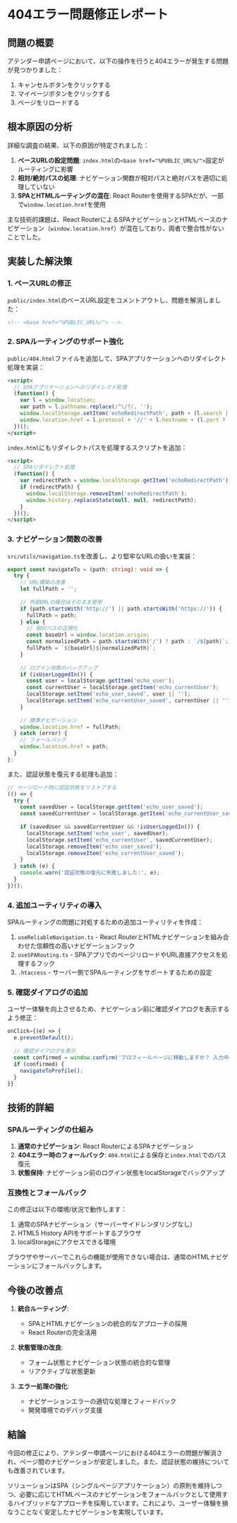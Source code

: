 # 404エラー問題修正レポート

## 問題の概要

アテンダー申請ページにおいて、以下の操作を行うと404エラーが発生する問題が見つかりました：

1. キャンセルボタンをクリックする
2. マイページボタンをクリックする
3. ページをリロードする

## 根本原因の分析

詳細な調査の結果、以下の原因が特定されました：

1. **ベースURLの設定問題**: `index.html`の`<base href="%PUBLIC_URL%/">`設定がルーティングに影響
2. **相対/絶対パスの処理**: ナビゲーション関数が相対パスと絶対パスを適切に処理していない
3. **SPAとHTMLルーティングの混在**: React Routerを使用するSPAだが、一部で`window.location.href`を使用

主な技術的課題は、React RouterによるSPAナビゲーションとHTMLベースのナビゲーション（`window.location.href`）が混在しており、両者で整合性がないことでした。

## 実装した解決策

### 1. ベースURLの修正

`public/index.html`のベースURL設定をコメントアウトし、問題を解消しました：

```html
<!-- <base href="%PUBLIC_URL%/"> -->
```

### 2. SPAルーティングのサポート強化

`public/404.html`ファイルを追加して、SPAアプリケーションへのリダイレクト処理を実装：

```html
<script>
  // SPAアプリケーションへのリダイレクト処理
  (function() {
    var l = window.location;
    var path = l.pathname.replace(/^\/?/, '');
    window.localStorage.setItem('echoRedirectPath', path + (l.search || '') + (l.hash || ''));
    window.location.href = l.protocol + '//' + l.hostname + (l.port ? ':' + l.port : '') + '/';
  })();
</script>
```

`index.html`にもリダイレクトパスを処理するスクリプトを追加：

```html
<script>
  // SPAリダイレクト処理
  (function() {
    var redirectPath = window.localStorage.getItem('echoRedirectPath');
    if (redirectPath) {
      window.localStorage.removeItem('echoRedirectPath');
      window.history.replaceState(null, null, redirectPath);
    }
  })();
</script>
```

### 3. ナビゲーション関数の改善

`src/utils/navigation.ts`を改善し、より堅牢なURLの扱いを実装：

```typescript
export const navigateTo = (path: string): void => {
  try {
    // URL構築の改善
    let fullPath = '';
    
    // 外部URLの場合はそのまま使用
    if (path.startsWith('http://') || path.startsWith('https://')) {
      fullPath = path;
    } else {
      // 相対パスの正規化
      const baseUrl = window.location.origin;
      const normalizedPath = path.startsWith('/') ? path : `/${path}`;
      fullPath = `${baseUrl}${normalizedPath}`;
    }
    
    // ログイン状態のバックアップ
    if (isUserLoggedIn()) {
      const user = localStorage.getItem('echo_user');
      const currentUser = localStorage.getItem('echo_currentUser');
      localStorage.setItem('echo_user_saved', user || '');
      localStorage.setItem('echo_currentUser_saved', currentUser || '');
    }
    
    // 標準ナビゲーション
    window.location.href = fullPath;
  } catch (error) {
    // フォールバック
    window.location.href = path;
  }
};
```

また、認証状態を復元する処理も追加：

```typescript
// ページロード時に認証状態をリストアする
(() => {
  try {
    const savedUser = localStorage.getItem('echo_user_saved');
    const savedCurrentUser = localStorage.getItem('echo_currentUser_saved');
    
    if (savedUser && savedCurrentUser && !isUserLoggedIn()) {
      localStorage.setItem('echo_user', savedUser);
      localStorage.setItem('echo_currentUser', savedCurrentUser);
      localStorage.removeItem('echo_user_saved');
      localStorage.removeItem('echo_currentUser_saved');
    }
  } catch (e) {
    console.warn('認証状態の復元に失敗しました:', e);
  }
})();
```

### 4. 追加ユーティリティの導入

SPAルーティングの問題に対処するための追加ユーティリティを作成：

1. `useReliableNavigation.ts` - React RouterとHTMLナビゲーションを組み合わせた信頼性の高いナビゲーションフック
2. `useSPARouting.ts` - SPAアプリでのページリロードやURL直接アクセスを処理するフック
3. `.htaccess` - サーバー側でSPAルーティングをサポートするための設定

### 5. 確認ダイアログの追加

ユーザー体験を向上させるため、ナビゲーション前に確認ダイアログを表示するよう修正：

```typescript
onClick={(e) => {
  e.preventDefault();
  
  // 確認ダイアログを表示
  const confirmed = window.confirm('プロフィールページに移動しますか？ 入力中のデータは保存されません。');
  if (confirmed) {
    navigateToProfile();
  }
}}
```

## 技術的詳細

### SPAルーティングの仕組み

1. **通常のナビゲーション**: React RouterによるSPAナビゲーション
2. **404エラー時のフォールバック**: `404.html`による保存と`index.html`でのパス復元
3. **状態保持**: ナビゲーション前のログイン状態をlocalStorageでバックアップ

### 互換性とフォールバック

この修正は以下の環境/状況で動作します：

1. 通常のSPAナビゲーション（サーバーサイドレンダリングなし）
2. HTML5 History APIをサポートするブラウザ
3. localStorageにアクセスできる環境

ブラウザやサーバーでこれらの機能が使用できない場合は、通常のHTMLナビゲーションにフォールバックします。

## 今後の改善点

1. **統合ルーティング**:
   - SPAとHTMLナビゲーションの統合的なアプローチの採用
   - React Routerの完全活用

2. **状態管理の改良**:
   - フォーム状態とナビゲーション状態の統合的な管理
   - リアクティブな状態更新

3. **エラー処理の強化**:
   - ナビゲーションエラーの適切な処理とフィードバック
   - 開発環境でのデバッグ支援

## 結論

今回の修正により、アテンダー申請ページにおける404エラーの問題が解消され、ページ間のナビゲーションが安定しました。また、認証状態の維持についても改善されています。

ソリューションはSPA（シングルページアプリケーション）の原則を維持しつつ、必要に応じてHTMLベースのナビゲーションをフォールバックとして使用するハイブリッドなアプローチを採用しています。これにより、ユーザー体験を損なうことなく安定したナビゲーションを実現しています。
